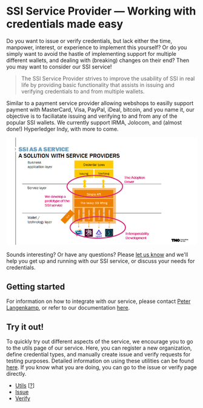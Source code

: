 # SSI Service Provider — Working with credentials made easy
Do you want to issue or verify credentials, but lack either the time, manpower, interest, or experience to implement this yourself? Or do you simply want to avoid the hastle of implementing support for multiple different wallets, and dealing with (breaking) changes on their end? Then you may want to consider our SSI service!

> The SSI Service Provider strives to improve the usability of SSI in real life by providing basic functionality that assists in issuing and verifying credentials to and from multiple wallets.

Similar to a payment service provider allowing webshops to easilly support payment with MasterCard, Visa, PayPal, iDeal, bitcoin, and you name it, our objective is to faciliatate issuing and verifying to and from any of the popular SSI wallets. We currently support IRMA, Jolocom, and (almost done!) Hyperledger Indy, with more to come.

![SSI as a Service](./images/SSIasaService.png)

Sounds interesting? Or have any questions? Please [let us know](mailto:peter.langenkamp@tno.nl&cc=michiel.stornebrink@tno.nl) and we'll help you get up and running with our SSI service, or discuss your needs for credentials.

## Getting started
For information on how to integrate with our service, please contact [Peter Langenkamp](mailto:peter.langenkamp@tno.nl&cc=michiel.stornebrink@tno.nl), or refer to our documentation [here](./documentation.md).

## Try it out!
To quickly try out different aspects of the service, we encourage you to go to the utils page of our service. Here, you can register a new organization, define credential types, and manually create issue and verify requests for testing purposes. Detailed information on using these utilities can be found [here](./service-instructions/utils-overview.md). If you know what you are doing, you can go to the issue or verify page directly.

- [Utils](https://service.essif-lab-ssi.dev.grnet.gr/utils) [[?](./service-instructions/utils-overview.md)]
- [Issue](https://service.essif-lab-ssi.dev.grnet.gr/issue/someToken)
- [Verify](https://service.essif-lab-ssi.dev.grnet.gr/verify/someToken)